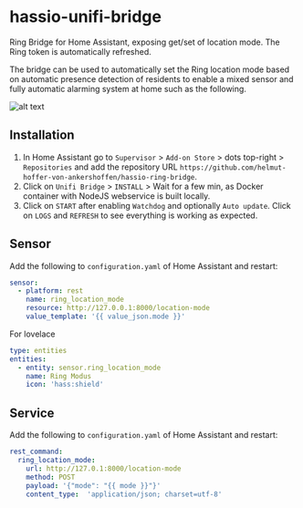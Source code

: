 # hassio-unifi-bridge

Ring Bridge for Home Assistant, exposing get/set of location mode. The Ring token is automatically refreshed.

The bridge can be used to automatically set the Ring location mode based on automatic presence detection of residents to enable a mixed sensor and fully automatic alarming system at home such as the following.

![alt text](https://raw.githubusercontent.com/helmut-hoffer-von-ankershoffen/hassio-ring-bridge/master/ring-bridge/dashboard.png "Automatic setting of Ring location mode based on automatic presence detection of residents.")

## Installation

1) In Home Assistant go to `Supervisor` > `Add-on Store` > dots top-right > `Repositories` and add the repository URL `https://github.com/helmut-hoffer-von-ankershoffen/hassio-ring-bridge`.
2) Click on `Unifi Bridge` > `INSTALL` > Wait for a few min, as Docker container with NodeJS webservice is built locally.
3) Click on `START` after enabling `Watchdog` and optionally `Auto update`. Click on `LOGS` and `REFRESH` to see everything is working as expected.

## Sensor

Add the following to `configuration.yaml` of Home Assistant and restart:

```yaml
sensor:
  - platform: rest
    name: ring_location_mode
    resource: http://127.0.0.1:8000/location-mode
    value_template: '{{ value_json.mode }}'
```

For lovelace

```yaml
type: entities
entities:
  - entity: sensor.ring_location_mode
    name: Ring Modus
    icon: 'hass:shield'
```

## Service

Add the following to `configuration.yaml` of Home Assistant and restart:

```yaml
rest_command:
  ring_location_mode:
    url: http://127.0.1:8000/location-mode
    method: POST
    payload: '{"mode": "{{ mode }}"}'
    content_type:  'application/json; charset=utf-8'
```